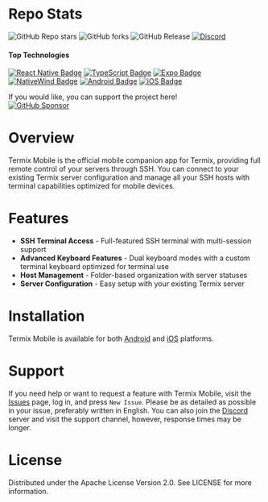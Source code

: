 # Repo Stats

![GitHub Repo stars](https://img.shields.io/github/stars/LukeGus/Termix-Mobile?style=flat&label=Stars)
![GitHub forks](https://img.shields.io/github/forks/LukeGus/Termix-Mobile?style=flat&label=Forks)
![GitHub Release](https://img.shields.io/github/v/release/LukeGus/Termix-Mobile?style=flat&label=Release)
<a href="https://discord.gg/jVQGdvHDrf"><img alt="Discord" src="https://img.shields.io/discord/1347374268253470720"></a>

#### Top Technologies

[![React Native Badge](https://img.shields.io/badge/-React%20Native-61DBFB?style=flat-square&labelColor=black&logo=react&logoColor=61DBFB)](#)
[![TypeScript Badge](https://img.shields.io/badge/-TypeScript-3178C6?style=flat-square&labelColor=black&logo=typescript&logoColor=3178C6)](#)
[![Expo Badge](https://img.shields.io/badge/-Expo-000020?style=flat-square&labelColor=black&logo=expo&logoColor=000020)](#)
[![NativeWind Badge](https://img.shields.io/badge/-NativeWind-38B2AC?style=flat-square&labelColor=black&logo=tailwindcss&logoColor=38B2AC)](#)
[![Android Badge](https://img.shields.io/badge/-Android-3DDC84?style=flat-square&labelColor=black&logo=android&logoColor=3DDC84)](#)
[![iOS Badge](https://img.shields.io/badge/-iOS-000000?style=flat-square&labelColor=black&logo=ios&logoColor=000000)](#)

If you would like, you can support the project here!\
[![GitHub Sponsor](https://img.shields.io/badge/Sponsor-LukeGus-181717?style=for-the-badge&logo=github&logoColor=white)](https://github.com/sponsors/LukeGus)

# Overview

Termix Mobile is the official mobile companion app for Termix, providing full remote control of your servers through SSH. You can connect to your existing Termix server configuration and manage all your SSH hosts with terminal capabilities optimized for mobile devices.

# Features

- **SSH Terminal Access** - Full-featured SSH terminal with multi-session support
- **Advanced Keyboard Features** - Dual keyboard modes with a custom terminal keyboard optimized for terminal use
- **Host Management** - Folder-based organization with server statuses
- **Server Configuration** - Easy setup with your existing Termix server

# Installation

Termix Mobile is available for both [Android](https://docs.termix.site/install/connector/android) and [iOS](https://docs.termix.site/install/connector/ios) platforms.

# Support

If you need help or want to request a feature with Termix Mobile, visit the [Issues](https://github.com/Termix-SSH/Support/issues) page, log in, and press `New Issue`.
Please be as detailed as possible in your issue, preferably written in English. You can also join the [Discord](https://discord.gg/jVQGdvHDrf) server and visit the support
channel, however, response times may be longer.

# License

Distributed under the Apache License Version 2.0. See LICENSE for more information.

